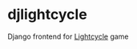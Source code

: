 djlightcycle
============

Django frontend for [Lightcycle](https://github.com/maxiberta/lightcycle) game
